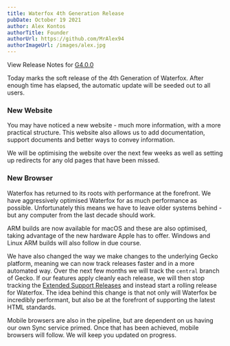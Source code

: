 ```yaml
---
title: Waterfox 4th Generation Release
pubDate: October 19 2021
author: Alex Kontos
authorTitle: Founder
authorUrl: https://github.com/MrAlex94
authorImageUrl: /images/alex.jpg
---
```


View Release Notes for [G4.0.0](/en/docs/releases/g400)

Today marks the soft release of the 4th Generation of Waterfox. After enough time has elapsed, the automatic update will be seeded out to all users.

### New Website

You may have noticed a new website - much more information, with a more practical structure. This website also allows us to add documentation, support documents and better ways to convey information. 

We will be optimising the website over the next few weeks as well as setting up redirects for any old pages that have been missed.

### New Browser

Waterfox has returned to its roots with performance at the forefront. We have aggressively optimised Waterfox for as much performance as possible. Unfortunately this means we have to leave older systems behind - but any computer from the last decade should work.

ARM builds are now available for macOS and these are also optimised, taking advantage of the new hardware Apple has to offer. Windows and Linux ARM builds will also follow in due course.

We have also changed the way we make changes to the underlying Gecko platform, meaning we can now track releases faster and in a more automated way. Over the next few months we will track the `central` branch of Gecko. If our features apply cleanly each release, we will then stop tracking the [Extended Support Releases](https://support.mozilla.org/en-US/kb/switch-to-firefox-extended-support-release-esr) and instead start a rolling release for Waterfox. The idea behind this change is that not only will Waterfox be incredibly performant, but also be at the forefront of supporting the latest HTML standards.

Mobile browsers are also in the pipeline, but are dependent on us having our own Sync service primed. Once that has been achieved, mobile browsers will follow. We will keep you updated on progress.